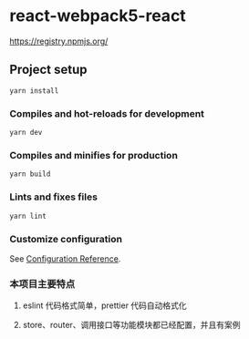# react-webpack5-react

https://registry.npmjs.org/

## Project setup

```
yarn install
```

### Compiles and hot-reloads for development

```
yarn dev
```

### Compiles and minifies for production

```
yarn build
```

### Lints and fixes files

```
yarn lint
```

### Customize configuration

See [Configuration Reference](https://cli.vuejs.org/config/).

### 本项目主要特点

1. eslint 代码格式简单，prettier 代码自动格式化

2. store、router、调用接口等功能模块都已经配置，并且有案例

